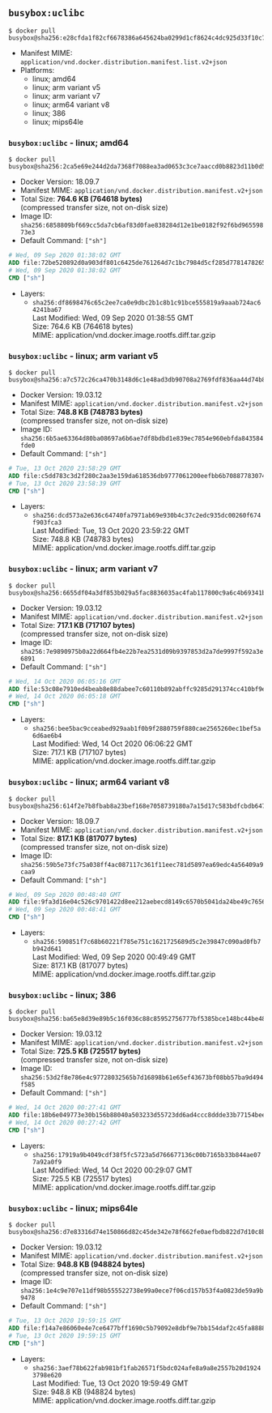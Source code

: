 ## `busybox:uclibc`

```console
$ docker pull busybox@sha256:e28cfda1f82cf6678386a645624ba0299d1cf8624c4dc925d33f10c75add4d26
```

-	Manifest MIME: `application/vnd.docker.distribution.manifest.list.v2+json`
-	Platforms:
	-	linux; amd64
	-	linux; arm variant v5
	-	linux; arm variant v7
	-	linux; arm64 variant v8
	-	linux; 386
	-	linux; mips64le

### `busybox:uclibc` - linux; amd64

```console
$ docker pull busybox@sha256:2ca5e69e244d2da7368f7088ea3ad0653c3ce7aaccd0b8823d11b0d5de956002
```

-	Docker Version: 18.09.7
-	Manifest MIME: `application/vnd.docker.distribution.manifest.v2+json`
-	Total Size: **764.6 KB (764618 bytes)**  
	(compressed transfer size, not on-disk size)
-	Image ID: `sha256:6858809bf669cc5da7cb6af83d0fae838284d12e1be0182f92f6bd96559873e3`
-	Default Command: `["sh"]`

```dockerfile
# Wed, 09 Sep 2020 01:38:02 GMT
ADD file:72be520892d0a903df801c6425de761264d7c1bc7984d5cf285d778147826586 in / 
# Wed, 09 Sep 2020 01:38:02 GMT
CMD ["sh"]
```

-	Layers:
	-	`sha256:df8698476c65c2ee7ca0e9dbc2b1c8b1c91bce555819a9aaab724ac64241ba67`  
		Last Modified: Wed, 09 Sep 2020 01:38:55 GMT  
		Size: 764.6 KB (764618 bytes)  
		MIME: application/vnd.docker.image.rootfs.diff.tar.gzip

### `busybox:uclibc` - linux; arm variant v5

```console
$ docker pull busybox@sha256:a7c572c26ca470b3148d6c1e48ad3db90708a2769fdf836aa44d74b83190496d
```

-	Docker Version: 19.03.12
-	Manifest MIME: `application/vnd.docker.distribution.manifest.v2+json`
-	Total Size: **748.8 KB (748783 bytes)**  
	(compressed transfer size, not on-disk size)
-	Image ID: `sha256:6b5ae63364d80ba08697a6b6ae7df8bdbd1e839ec7854e960ebfda843584fde0`
-	Default Command: `["sh"]`

```dockerfile
# Tue, 13 Oct 2020 23:58:29 GMT
ADD file:c5dd783c3d2f280c2aa3e159da618536db9777061200eefbb6b7088778307494 in / 
# Tue, 13 Oct 2020 23:58:39 GMT
CMD ["sh"]
```

-	Layers:
	-	`sha256:dcd573a2e636c64740fa7971ab69e930b4c37c2edc935dc00260f674f903fca3`  
		Last Modified: Tue, 13 Oct 2020 23:59:22 GMT  
		Size: 748.8 KB (748783 bytes)  
		MIME: application/vnd.docker.image.rootfs.diff.tar.gzip

### `busybox:uclibc` - linux; arm variant v7

```console
$ docker pull busybox@sha256:6655df04a3df853b029a5fac8836035ac4fab117800c9a6c4b69341bb5306c3d
```

-	Docker Version: 19.03.12
-	Manifest MIME: `application/vnd.docker.distribution.manifest.v2+json`
-	Total Size: **717.1 KB (717107 bytes)**  
	(compressed transfer size, not on-disk size)
-	Image ID: `sha256:7e9890975b0a22d664fb4e22b7ea2531d09b9397853d2a7de9997f592a3e6891`
-	Default Command: `["sh"]`

```dockerfile
# Wed, 14 Oct 2020 06:05:16 GMT
ADD file:53c08e7910ed4beab8e88dabee7c60110b892abffc9285d291374cc410bf9e4a in / 
# Wed, 14 Oct 2020 06:05:18 GMT
CMD ["sh"]
```

-	Layers:
	-	`sha256:bee5bac9cceabed929aab1f0b9f2880759f880cae2565260ec1bef5a6d6ae6b4`  
		Last Modified: Wed, 14 Oct 2020 06:06:22 GMT  
		Size: 717.1 KB (717107 bytes)  
		MIME: application/vnd.docker.image.rootfs.diff.tar.gzip

### `busybox:uclibc` - linux; arm64 variant v8

```console
$ docker pull busybox@sha256:614f2e7b8fbab8a23bef168e7058739180a7a15d17c583bdfcbdb647d9798079
```

-	Docker Version: 18.09.7
-	Manifest MIME: `application/vnd.docker.distribution.manifest.v2+json`
-	Total Size: **817.1 KB (817077 bytes)**  
	(compressed transfer size, not on-disk size)
-	Image ID: `sha256:59b5e73fc75a038ff4ac087117c361f11eec781d5897ea69edc4a56409a9caa9`
-	Default Command: `["sh"]`

```dockerfile
# Wed, 09 Sep 2020 00:48:40 GMT
ADD file:9fa3d16e04c526c9701422d8ee212aebecd8149c6570b5041da24be49c765604 in / 
# Wed, 09 Sep 2020 00:48:41 GMT
CMD ["sh"]
```

-	Layers:
	-	`sha256:590851f7c68b60221f785e751c1621725689d5c2e39847c090ad0fb7b942d641`  
		Last Modified: Wed, 09 Sep 2020 00:49:49 GMT  
		Size: 817.1 KB (817077 bytes)  
		MIME: application/vnd.docker.image.rootfs.diff.tar.gzip

### `busybox:uclibc` - linux; 386

```console
$ docker pull busybox@sha256:ba65e8d39e89b5c16f036c88c85952756777bf5385bce148bc44be48fac37d94
```

-	Docker Version: 19.03.12
-	Manifest MIME: `application/vnd.docker.distribution.manifest.v2+json`
-	Total Size: **725.5 KB (725517 bytes)**  
	(compressed transfer size, not on-disk size)
-	Image ID: `sha256:53d2f8e786e4c97728032565b7d16898b61e65ef43673bf08bb57ba9d494f585`
-	Default Command: `["sh"]`

```dockerfile
# Wed, 14 Oct 2020 00:27:41 GMT
ADD file:18b6e049773e30b156b88040a503233d55723dd6ad4ccc8ddde33b77154bee7f in / 
# Wed, 14 Oct 2020 00:27:42 GMT
CMD ["sh"]
```

-	Layers:
	-	`sha256:17919a9b4049cdf38f5fc5723a5d766677136c00b7165b33b844ae077a92a0f9`  
		Last Modified: Wed, 14 Oct 2020 00:29:07 GMT  
		Size: 725.5 KB (725517 bytes)  
		MIME: application/vnd.docker.image.rootfs.diff.tar.gzip

### `busybox:uclibc` - linux; mips64le

```console
$ docker pull busybox@sha256:d7e83316d74e150866d82c45de342e78f662fe0aefbdb822d7d10c8b8e39cc4b
```

-	Docker Version: 19.03.12
-	Manifest MIME: `application/vnd.docker.distribution.manifest.v2+json`
-	Total Size: **948.8 KB (948824 bytes)**  
	(compressed transfer size, not on-disk size)
-	Image ID: `sha256:1e4c9e707e11df98b555522738e99a0ece7f06cd157b53f4a0823de59a9b9478`
-	Default Command: `["sh"]`

```dockerfile
# Tue, 13 Oct 2020 19:59:15 GMT
ADD file:f14a7e86060e4e7ce6477bff1690c5b79092e8dbf9e7bb154daf2c45fa8888bb in / 
# Tue, 13 Oct 2020 19:59:15 GMT
CMD ["sh"]
```

-	Layers:
	-	`sha256:3aef78b622fab981bf1fab26571f5bdc024afe8a9a8e2557b20d19243798e620`  
		Last Modified: Tue, 13 Oct 2020 19:59:49 GMT  
		Size: 948.8 KB (948824 bytes)  
		MIME: application/vnd.docker.image.rootfs.diff.tar.gzip

